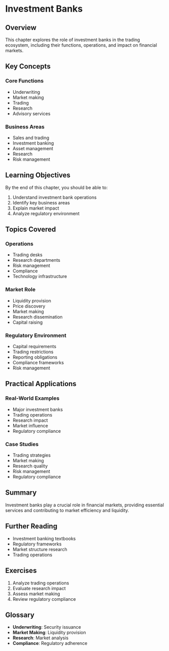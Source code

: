 # Investment Banks

## Overview

This chapter explores the role of investment banks in the trading ecosystem, including their functions, operations, and impact on financial markets.

## Key Concepts

### Core Functions
- Underwriting
- Market making
- Trading
- Research
- Advisory services

### Business Areas
- Sales and trading
- Investment banking
- Asset management
- Research
- Risk management

## Learning Objectives

By the end of this chapter, you should be able to:
1. Understand investment bank operations
2. Identify key business areas
3. Explain market impact
4. Analyze regulatory environment

## Topics Covered

### Operations
- Trading desks
- Research departments
- Risk management
- Compliance
- Technology infrastructure

### Market Role
- Liquidity provision
- Price discovery
- Market making
- Research dissemination
- Capital raising

### Regulatory Environment
- Capital requirements
- Trading restrictions
- Reporting obligations
- Compliance frameworks
- Risk management

## Practical Applications

### Real-World Examples
- Major investment banks
- Trading operations
- Research impact
- Market influence
- Regulatory compliance

### Case Studies
- Trading strategies
- Market making
- Research quality
- Risk management
- Regulatory compliance

## Summary

Investment banks play a crucial role in financial markets, providing essential services and contributing to market efficiency and liquidity.

## Further Reading

- Investment banking textbooks
- Regulatory frameworks
- Market structure research
- Trading operations

## Exercises

1. Analyze trading operations
2. Evaluate research impact
3. Assess market making
4. Review regulatory compliance

## Glossary

- **Underwriting**: Security issuance
- **Market Making**: Liquidity provision
- **Research**: Market analysis
- **Compliance**: Regulatory adherence 